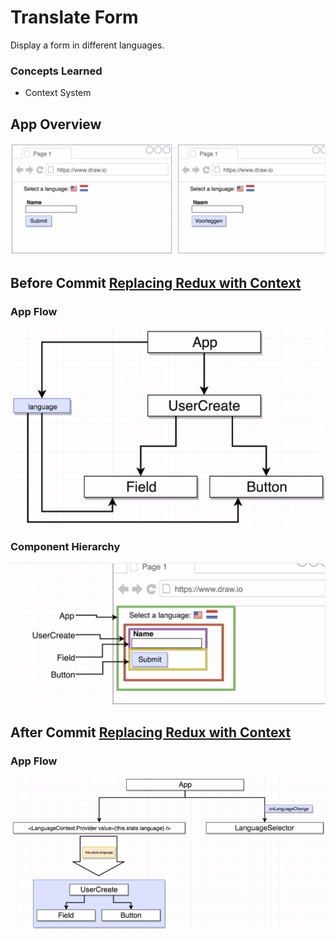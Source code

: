 # Translate Form

Display a form in different languages.

### Concepts Learned

- Context System

## App Overview

![App Overview](app_overview.png)

## Before Commit [Replacing Redux with Context](https://github.com/shan18/React-with-Redux/tree/339201095518627a01483fb55af97bf566056ec1)

### App Flow

![App_flow_v1](app_flow_v1.png)

### Component Hierarchy

![Component Hierarchy](component_hierarchy.png)

## After Commit [Replacing Redux with Context](https://github.com/shan18/React-with-Redux/tree/b1a93cf82ae510e8a2fdbba39e5bca8b24655e32)

### App Flow

![App_flow_v2](app_flow_v2.png)
